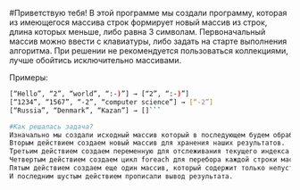 #Приветствую тебя!
В этой программе мы создали программу, которая из имеющегося массива строк формирует новый массив из строк, длина которых меньше, либо равна 3 символам. Первоначальный массив можно ввести с клавиатуры, либо задать на старте выполнения алгоритма. При решении не рекомендуется пользоваться коллекциями, лучше обойтись исключительно массивами.

Примеры:
```sh
[“Hello”, “2”, “world”, “:-)”] → [“2”, “:-)”]
[“1234”, “1567”, “-2”, “computer science”] → [“-2”]
[“Russia”, “Denmark”, “Kazan”] → []```

#Как решалась задача?
Изначально мы создали исходный массив который в последующем будем обрабатывать по условиям задачи выше.
Вторым действием создаем новый массив для хранения наших результатов.
Третьим действием создаем переменную для отслеживания текущего индекса.
Четвертым действием создаем цикл foreach для перебора каждой строки массива, и параллельно проверяем условие длины строки, чтобы не превышало 3 символов.
Пятым действием создаем еще один массив, который содержит только непустые элементы.
И последним шустым действием прописали вывод результата.